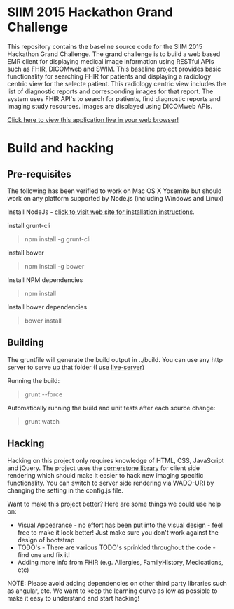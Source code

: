 SIIM 2015 Hackathon Grand Challenge
===================================

This repository contains the baseline source code for the SIIM 2015 Hackathon Grand Challenge.  The grand challenge
is to build a web based EMR client for displaying medical image information using RESTful APIs such as FHIR,
DICOMweb and SWIM.  This baseline project provides basic functionality for searching FHIR for patients and displaying
a radiology centric view for the selecte patient.  This radiology centric view includes the list of diagnostic reports
and corresponding images for that report.  The system uses FHIR API's to search for patients, find diagnostic reports
and imaging study resources.  Images are displayed using DICOMweb APIs.

[Click here to view this application live in your web browser!](http://imaginginformatics.github.io/hackathon-grand/)

Build and hacking
=================

Pre-requisites
---------------

The following has been verified to work on Mac OS X Yosemite but should work on any platform supported by Node.js
(including Windows and Linux)

Install NodeJs - [click to visit web site for installation instructions](http://nodejs.org).

install grunt-cli

> npm install -g grunt-cli

install bower

> npm install -g bower

Install NPM dependencies

> npm install

Install bower dependencies

> bower install

Building
--------

The gruntfile will generate the build output in ../build.  You can use any http server to
serve up that folder (I use [live-server](https://github.com/tapio/live-server))

Running the build:
> grunt --force

Automatically running the build and unit tests after each source change:
> grunt watch

Hacking
-------

Hacking on this project only requires knowledge of HTML, CSS, JavaScript and jQuery.  The project uses the
[cornerstone library](https://github.com/chafey/cornerstone) for client side rendering which should make it easier
to hack new imaging specific functionality.  You can switch to server side rendering via WADO-URI by changing the
setting in the config.js file.

Want to make this project better?  Here are some things we could use help on:

* Visual Appearance - no effort has been put into the visual design - feel free to make it look better!  Just make sure
  you don't work against the design of bootstrap
* TODO's - There are various TODO's sprinkled throughout the code - find one and fix it!
* Adding more info from FHIR (e.g. Allergies, FamilyHistory, Medications, etc)

NOTE: Please avoid adding dependencies on other third party libraries such as angular, etc.  We want to keep the
learning curve as low as possible to make it easy to understand and start hacking!
